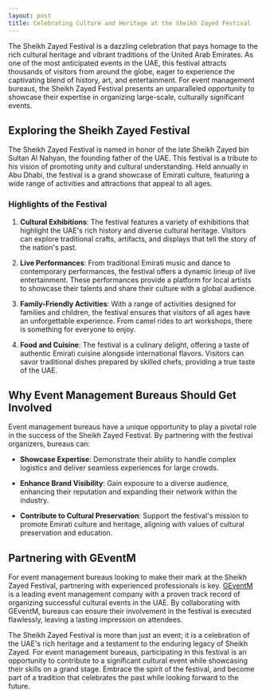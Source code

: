 ```yaml
---
layout: post
title: Celebrating Culture and Heritage at the Sheikh Zayed Festival
---
```



The Sheikh Zayed Festival is a dazzling celebration that pays homage to the rich cultural heritage and vibrant traditions of the United Arab Emirates. As one of the most anticipated events in the UAE, this festival attracts thousands of visitors from around the globe, eager to experience the captivating blend of history, art, and entertainment. For event management bureaus, the Sheikh Zayed Festival presents an unparalleled opportunity to showcase their expertise in organizing large-scale, culturally significant events.

## Exploring the Sheikh Zayed Festival

The Sheikh Zayed Festival is named in honor of the late Sheikh Zayed bin Sultan Al Nahyan, the founding father of the UAE. This festival is a tribute to his vision of promoting unity and cultural understanding. Held annually in Abu Dhabi, the festival is a grand showcase of Emirati culture, featuring a wide range of activities and attractions that appeal to all ages.

### Highlights of the Festival

1. **Cultural Exhibitions**: The festival features a variety of exhibitions that highlight the UAE's rich history and diverse cultural heritage. Visitors can explore traditional crafts, artifacts, and displays that tell the story of the nation's past.

2. **Live Performances**: From traditional Emirati music and dance to contemporary performances, the festival offers a dynamic lineup of live entertainment. These performances provide a platform for local artists to showcase their talents and share their culture with a global audience.

3. **Family-Friendly Activities**: With a range of activities designed for families and children, the festival ensures that visitors of all ages have an unforgettable experience. From camel rides to art workshops, there is something for everyone to enjoy.

4. **Food and Cuisine**: The festival is a culinary delight, offering a taste of authentic Emirati cuisine alongside international flavors. Visitors can savor traditional dishes prepared by skilled chefs, providing a true taste of the UAE.

## Why Event Management Bureaus Should Get Involved

Event management bureaus have a unique opportunity to play a pivotal role in the success of the Sheikh Zayed Festival. By partnering with the festival organizers, bureaus can:

- **Showcase Expertise**: Demonstrate their ability to handle complex logistics and deliver seamless experiences for large crowds.

- **Enhance Brand Visibility**: Gain exposure to a diverse audience, enhancing their reputation and expanding their network within the industry.

- **Contribute to Cultural Preservation**: Support the festival's mission to promote Emirati culture and heritage, aligning with values of cultural preservation and education.

## Partnering with GEventM

For event management bureaus looking to make their mark at the Sheikh Zayed Festival, partnering with experienced professionals is key. [GEventM](https://geventm.com/) is a leading event management company with a proven track record of organizing successful cultural events in the UAE. By collaborating with GEventM, bureaus can ensure their involvement in the festival is executed flawlessly, leaving a lasting impression on attendees.

The Sheikh Zayed Festival is more than just an event; it is a celebration of the UAE's rich heritage and a testament to the enduring legacy of Sheikh Zayed. For event management bureaus, participating in this festival is an opportunity to contribute to a significant cultural event while showcasing their skills on a grand stage. Embrace the spirit of the festival, and become part of a tradition that celebrates the past while looking forward to the future.